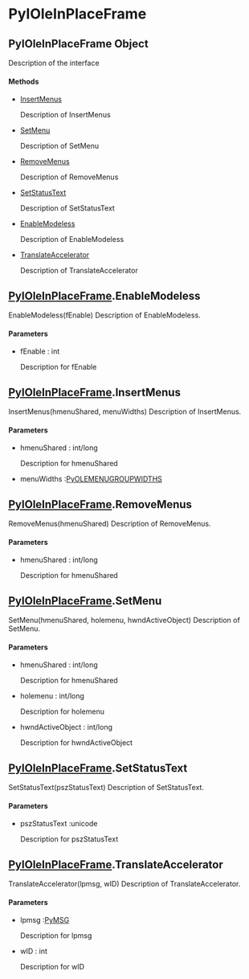 # PyIOleInPlaceFrame

## PyIOleInPlaceFrame Object



Description of the interface

#### Methods


  - [InsertMenus](PyIOleInPlaceFrame.md#pyioleinplaceframeinsertmenus)

    Description of InsertMenus&nbsp;

  - [SetMenu](PyIOleInPlaceFrame.md#pyioleinplaceframesetmenu)

    Description of SetMenu&nbsp;

  - [RemoveMenus](PyIOleInPlaceFrame.md#pyioleinplaceframeremovemenus)

    Description of RemoveMenus&nbsp;

  - [SetStatusText](PyIOleInPlaceFrame.md#pyioleinplaceframesetstatustext)

    Description of SetStatusText&nbsp;

  - [EnableModeless](PyIOleInPlaceFrame.md#pyioleinplaceframeenablemodeless)

    Description of EnableModeless&nbsp;

  - [TranslateAccelerator](PyIOleInPlaceFrame.md#pyioleinplaceframetranslateaccelerator)

    Description of TranslateAccelerator&nbsp;

## [PyIOleInPlaceFrame](#pyioleinplaceframe)\.EnableModeless

EnableModeless\(fEnable\)
Description of EnableModeless\.

#### Parameters


  - fEnable : int

    Description for fEnable

## [PyIOleInPlaceFrame](#pyioleinplaceframe)\.InsertMenus

InsertMenus\(hmenuShared, menuWidths\)
Description of InsertMenus\.

#### Parameters


  - hmenuShared : int/long

    Description for hmenuShared

  - menuWidths :[PyOLEMENUGROUPWIDTHS](#pyolemenugroupwidths)

    

## [PyIOleInPlaceFrame](#pyioleinplaceframe)\.RemoveMenus

RemoveMenus\(hmenuShared\)
Description of RemoveMenus\.

#### Parameters


  - hmenuShared : int/long

    Description for hmenuShared

## [PyIOleInPlaceFrame](#pyioleinplaceframe)\.SetMenu

SetMenu\(hmenuShared, holemenu, hwndActiveObject\)
Description of SetMenu\.

#### Parameters


  - hmenuShared : int/long

    Description for hmenuShared

  - holemenu : int/long

    Description for holemenu

  - hwndActiveObject : int/long

    Description for hwndActiveObject

## [PyIOleInPlaceFrame](#pyioleinplaceframe)\.SetStatusText

SetStatusText\(pszStatusText\)
Description of SetStatusText\.

#### Parameters


  - pszStatusText :unicode

    Description for pszStatusText

## [PyIOleInPlaceFrame](#pyioleinplaceframe)\.TranslateAccelerator

TranslateAccelerator\(lpmsg, wID\)
Description of TranslateAccelerator\.

#### Parameters


  - lpmsg :[PyMSG](#pymsg)

    Description for lpmsg

  - wID : int

    Description for wID